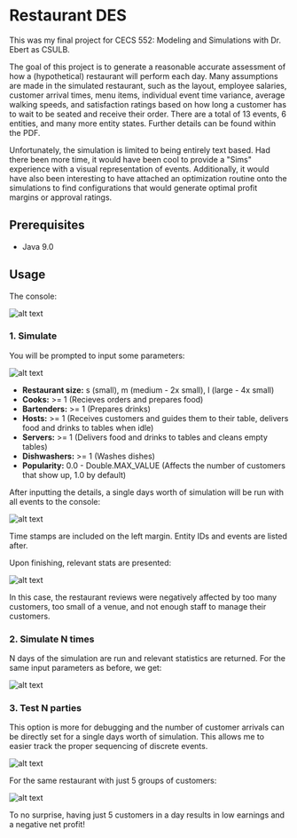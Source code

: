 # Restaurant DES

This was my final project for CECS 552: Modeling and Simulations with Dr. Ebert as CSULB.

The goal of this project is to generate a reasonable accurate assessment of how a (hypothetical) restaurant will perform each day. Many assumptions are made in the simulated restaurant, such as the layout, employee salaries, customer arrival times, menu items, individual event time variance, average walking speeds, and satisfaction ratings based on how long a customer has to wait to be seated and receive their order. There are a total of 13 events, 6 entities, and many more entity states. Further details can be found within the PDF.

Unfortunately, the simulation is limited to being entirely text based. Had there been more time, it would have been cool to provide a "Sims" experience with a visual representation of events. Additionally, it would have also been interesting to have attached an optimization routine onto the simulations to find configurations that would generate optimal profit margins or approval ratings.

## Prerequisites
* Java 9.0

## Usage
The console:

![alt text](../media/media/console.PNG?raw=true)

### 1. Simulate
You will be prompted to input some parameters:

![alt text](../media/media/1-1.PNG?raw=true)

* **Restaurant size:** s (small), m (medium - 2x small), l (large - 4x small)
* **Cooks:** >= 1 (Recieves orders and prepares food)
* **Bartenders:** >= 1 (Prepares drinks)
* **Hosts:** >= 1 (Receives customers and guides them to their table, delivers food and drinks to tables when idle)
* **Servers:** >= 1 (Delivers food and drinks to tables and cleans empty tables)
* **Dishwashers:** >= 1 (Washes dishes)
* **Popularity:** 0.0 - Double.MAX_VALUE (Affects the number of customers that show up, 1.0 by default)

After inputting the details, a single days worth of simulation will be run with all events to the console:

![alt text](../media/media/1-2.PNG?raw=true)

Time stamps are included on the left margin. Entity IDs and events are listed after.

Upon finishing, relevant stats are presented:

![alt text](../media/media/1-3.PNG?raw=true)

In this case, the restaurant reviews were negatively affected by too many customers, too small of a venue, and not enough staff to manage their customers.

### 2. Simulate N times
N days of the simulation are run and relevant statistics are returned. For the same input parameters as before, we get:

![alt text](../media/media/2.PNG?raw=true)

### 3. Test N parties
This option is more for debugging and the number of customer arrivals can be directly set for a single days worth of simulation. This allows me to easier track the proper sequencing of discrete events.

![alt text](../media/media/3-1.PNG?raw=true)

For the same restaurant with just 5 groups of customers:

![alt text](../media/media/3-2.PNG?raw=true)

To no surprise, having just 5 customers in a day results in low earnings and a negative net profit!
